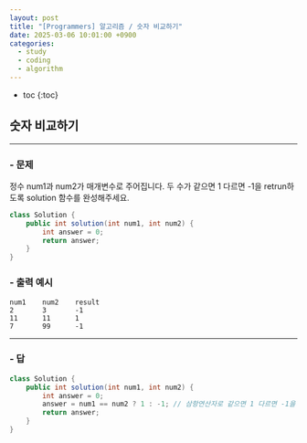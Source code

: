 ```yaml
---
layout: post
title: "[Programmers] 알고리즘 / 숫자 비교하기"
date: 2025-03-06 10:01:00 +0900
categories: 
  - study
  - coding
  - algorithm
---
```


* toc
{:toc}

## 숫자 비교하기

---

### - 문제

정수 num1과 num2가 매개변수로 주어집니다. 두 수가 같으면 1 다르면 -1을 retrun하도록 solution 함수를 완성해주세요.

```java
class Solution {
    public int solution(int num1, int num2) {
        int answer = 0;
        return answer;
    }
}
```

### - 출력 예시

```
num1	num2	result
2	    3	    -1
11	    11	    1
7	    99	    -1
```

<!-- >  -->

---

### - 답

```java
class Solution {
    public int solution(int num1, int num2) {
        int answer = 0;
        answer = num1 == num2 ? 1 : -1; // 삼항연산자로 같으면 1 다르면 -1을 반환
        return answer;
    }
}
```

<!--  -->

